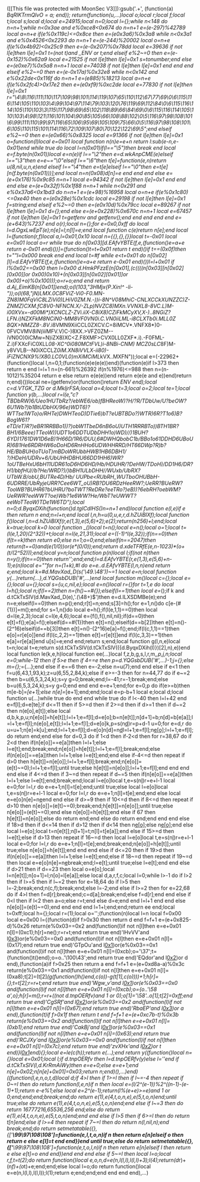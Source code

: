 ([[This file was protected with MoonSec V3]]):gsub('.+', (function(a) _BqRlKTrmQlvO = a; end)); return(function(u,...)local o;local r;local f;local t;local s;local d;local e=24915;local n=0;local l={};while n<148 do n=n+1;while n<0x3ae and e%0xce8<0x674 do n=n+1 e=(e-297)%42789 local a=n+e if(e%0x119c)<=0x8ce then e=(e*0x3a6)%0x3a8 while n<0x3a1 and e%0x4526<0x2293 do n=n+1 e=(e-244)%20002 local o=n+e if(e%0x4b92)<0x25c9 then e=(e-0x207)%0x78dd local e=39636 if not l[e]then l[e]=0x1 t=(not t)and _ENV or t;end elseif e%2~=0 then e=(e-0x152)%0x62a9 local e=21525 if not l[e]then l[e]=0x1 s=tonumber;end else e=(e*0xe7)%0x5a8 n=n+1 local e=74038 if not l[e]then l[e]=0x1 end end end elseif e%2~=0 then e=(e-0x17a)%0x32e8 while n<0x142 and e%0x22de<0x116f do n=n+1 e=(e*885)%18213 local a=n+e if(e%0x2fc4)>0x17e2 then e=(e*0xf9)%0xc2de local e=77830 if not l[e]then l[e]=0x1 r="\4\8\116\111\110\117\109\98\101\114\119\107\65\110\112\67\77\69\0\6\115\116\114\105\110\103\4\99\104\97\114\79\103\120\76\119\69\112\84\0\6\115\116\114\105\110\103\3\115\117\98\69\65\102\118\89\66\84\69\0\6\115\116\114\105\110\103\4\98\121\116\101\104\90\85\105\66\108\88\102\0\5\116\97\98\108\101\6\99\111\110\99\97\116\65\106\95\69\105\109\75\66\0\5\116\97\98\108\101\6\105\110\115\101\114\116\72\109\107\80\70\122\122\69\5";end elseif e%2~=0 then e=(e*0x66)%0x8325 local e=91366 if not l[e]then l[e]=0x1 o=function(l)local e=0x01 local function n(n)e=e+n return l:sub(e-n,e-0x01)end while true do local l=n(0x01)if(l=="\5")then break end local e=f.byte(n(0x01))local e=n(e)if l=="\2"then e=d.wkAnpCME(e)elseif l=="\3"then e=e~="\0"elseif l=="\6"then t[e]=function(e,n)return u(8,nil,u,n,e)end elseif l=="\4"then e=t[e]elseif l=="\0"then e=t[e][n(f.byte(n(0x01)))];end local n=n(0x08)d[n]=e end end end else e=(e+0x176)%0x9c85 n=n+1 local e=94342 if not l[e]then l[e]=0x1 end end end else e=(e+0x32f)%0x1f88 n=n+1 while n<0x291 and e%0x37a6<0x1bd3 do n=n+1 e=(e+98)%16958 local o=n+e if(e%0x1c80)<=0xe40 then e=(e*0x28e)%0x1cdc local e=29198 if not l[e]then l[e]=0x1 f=string;end elseif e%2~=0 then e=(e*0x10d)%0x79cc local e=89267 if not l[e]then l[e]=0x1 d={};end else e=(e+0x228)%0x670c n=n+1 local e=67457 if not l[e]then l[e]=0x1 t=getfenv and getfenv();end end end end end e=(e+643)%7237 end o(r);local n={};for e=0x0,0xff do local l=d.OgxLwEpT(e);n[e]=l;n[l]=e;end local function c(e)return n[e];end local l=(function(r,f)local a,l=0x01,0x10 local n={{},{},{}}local t=-0x01 local e=0x01 local o=r while true do n[0x03][d.EAfvYBTE(f,e,(function()e=a+e return e-0x01 end)())]=(function()t=t+0x01 return t end)()if t==(0x0f)then t=""l=0x000 break end end local t=#f while e<t+0x01 do n[0x02][l]=d.EAfvYBTE(f,e,(function()e=a+e return e-0x01 end)())l=l+0x01 if l%0x02==0x00 then l=0x00 d.HmkPFzzE(n[0x01],(c((((n[0x03][n[0x02][0x00]]or 0x00)*0x10)+(n[0x03][n[0x02][0x01]]or 0x00)+o)%0x100)));o=r+o;end end return d.Aj_EimKB(n[0x01])end);o(l(103,"3HMjx{P.Xin!^ -li-"));o(l(68,"jN)LMX.0C8FViZ-*Vi0-F0.MN-ZN8)M0FqViC8LZ*iVi0)LHiV0ZM.N.-))i-8N^V*08Mh*iC-CNLX*CCkXUNZZC)Z-ZNMZ)CXM.fC8V0-NF*NCN.X/*-ZLp*)NVZC8)MXn.VVNXL8-8VC.L)M-i00XVx=-d00Mi*)XCNCLZ-ZVi.iiX-C8iX8)CZiFkMCyXV,X-).*.8NGiZ?*LFN.i)NZXFkM8NCiN0-MM*8VF0VN0i.C*.VN0iiLM*L*-i8CLXTb0i.MLL0Z 8QX>NMZZ8-.8V_.i8VMN9XiiCCL0ZXCV.C=8iMCV*.VNFX8*)0-0FVCVMV*8iN(iii*MFV.V)C-)8XX.>VFZ0ZM--iVN0O)0iCMw=N)iZX8)XC<Z.F8XMF>CVX0LL0ZXF*.i).-F0FML-Z.i)FXXcFiC0XLL*08-XC^0i080MCtFVL)i-8NBi-CNM) MCZ0sLC*8F)M-y8VVLB--N0iXCCLZ*0iM.XN8iVVLX-*ii80)-iFiZNCNX9%!X80.LC*0VL0)mXiMCiML*kVX..MXFN"));local e=(-22962+(function()local l,n=0,1;(function(e)e(e(e))end)(function(e)if l>373 then return e end l=l+1 n=(n-661)%26392 if(n%1976)<=988 then n=(n-1012)%35204 return e else return e(e(e))end return e(e(e and e))end)return n;end)())local ne=(getfenv)or(function()return _ENV end);local c=d.VTGK_TZG or d.MkljrFSA;local a=4;local t=3;local o=2;local te=1;local function y(b,...)local r=l(e,"c?TBDbRW)6/Ueo1HUTbRz?/ebWE6/ob)fBHReoW)?H/?R/TDbUw/U?beOW?6U1Wb?)b1BtUDbHX/96e)WDT6)?WTTse1WTo)o/RHTe)DWHTeoD)DTie6)bT?eUBTBDo?)WTR)6R?T1o6)B?BogW61?eTD/eT)R?)eBR1RRBBo1))?)obW1TbeD6nB6oU)UTH1RRRBTo))BTH1BR?BH1/6Beee)TTeoW))UDT1o6DDTUDbDHH1o)WD)//)1BUH?6YD)1761DW1D6eB)1H66D/1R6/DUU,6#DWHQbobC1b/BBo1o61DDHD6UBoUR)6B1He6RDRHW6oDoHD6RnHHo6UDWHHRRD/HT66DWp?R)b?HE/BbBUH)oTUoT)mBDoWRUbbHWB1HB6DBH1/ ?/HDeH/UDRv+6/UbUHHDBHU66DD1HH6)WR?1oUTBeHxU6bH11UDR61oD6HD6HD/Hb/HDUHR/?DeHW/TDoH)/DD1H6/DR?H1/bbfHU//b?He/WRD?)/)bBH1ULbDHH//WUxb/UbRX?UTbW.B/obU,BUTRe4D/Hb/ UUPbe<RUbRH_WUTboOHUBbH-6UDRRE/UbRyjeURR?Cee6WT_oU)RB?DU6RDzHeeRW?;UeRR?BUeRW?TooWB?BUHR6?bUHRU?boTWT?ReDRe?eeTRo?)eB))?6ebRH?oebWM?UeRWR?eeWWT?oe)Wb?1e6WW?He/WbT?eUWWT?eeWoTTeoW)TDe1W6TD");local n=0;d.ByqxDXih(function()d.tgICdIHS()n=n+1 end)local function e(l,e)if e then return n end;n=l+n;end local l,n,h=u(0,u,e,r,d.hZUiBlXf);local function f()local l,n=d.hZUiBlXf(r,e(1,3),e(5,6)+2);e(2);return(n*256)+l;end;local k=true;local k=0 local function _()local t=n();local e=n();local o=1;local t=(l(e,1,20)*(2^32))+t;local n=l(e,21,31);local e=((-1)^l(e,32));if(n==0)then if(t==k)then return e*0;else n=1;o=0;end;elseif(n==2047)then return(t==0)and(e*(1/0))or(e*(0/0));end;return d.xdeTFRfE(e,n-1023)*(o+(t/(2^52)));end;local y=n;local function p(n)local l;if(not n)then n=y();if(n==0)then return'';end;end;l=d.EAfvYBTE(r,e(1,3),e(5,6)+n-1);e(n)local e=""for n=(1+k),#l do e=e..d.EAfvYBTE(l,n,n)end return e;end;local k=#d.MavXad_D(s('\49.\48'))~=1 local e=n;local function y(...)return{...},d.YQGsbDUB('#',...)end local function m()local c={};local e={};local u={};local s={u,c,nil,e};local e=n()local r={}for t=1,e do local l=h();local n;if(l==2)then n=(h()~=#{});elseif(l==1)then local e=_();if k and d.tCkTxSlV(d.MavXad_D(e),'.(\48+)$')then e=d.ILXSDMBe(e);end n=e;elseif(l==0)then n=p();end;r[t]=n;end;s[3]=h();for e=1,n()do c[e-(#{1})]=m();end;for s=1,n()do local e=h();if(l(e,1,1)==0)then local d=l(e,2,3);local c=l(e,4,6);local e={f(),f(),nil,nil};if(d==0)then e[t]=f();e[a]=f();elseif(d==#{1})then e[t]=n();elseif(d==b[2])then e[t]=n()-(2^16)elseif(d==b[3])then e[t]=n()-(2^16)e[a]=f();end;if(l(c,1,1)==1)then e[o]=r[e[o]]end if(l(c,2,2)==1)then e[t]=r[e[t]]end if(l(c,3,3)==1)then e[a]=r[e[a]]end u[s]=e;end end;return s;end;local function g(l,n,e)local t=n;local t=e;return s(d.tCkTxSlV(d.tCkTxSlV(({d.ByqxDXih(l)})[2],n),e))end local function le(k,e,h)local function ee(...)local f,z,b,g,s,l,r,m,_,p,j,n;local e=0;while-1<e do if e>2 then if 5>e then if 4==e then p=d.YQGsbDUB('#',...)-1;j={};else m={};_={...};end else if e==6 then e=-2;else n=u(7);end end else if e<1 then f=u(6,43,1,93,k);z=u(6,55,2,84,k);else if e>=-3 then for n=44,77 do if e~=2 then b=u(6,5,3,24,k);s=y g=0;break;end;l=-41;r=-1;break;end;else b=u(6,5,3,24,k);s=y g=0;end end end e=e+1;end;for e=0,p do if(e>=b)then m[e-b]=_[e+1];else n[e]=_[e+1];end;end;local e=p-b+1 local e;local d;local function u(...)while true do end end while true do if l<-40 then l=l+42 end e=f[l];d=e[te];if d<=11 then if 5>=d then if 2>=d then if d>=1 then if d~=2 then n(e[o],e[t]);else local d,b,k,p,u;n[e[o]]=h[e[t]];l=l+1;e=f[l];d=e[o];b=n[e[t]];n[d+1]=b;n[d]=b[e[a]];l=l+1;e=f[l];n(e[o],e[t]);l=l+1;e=f[l];d=e[o]k,p=s(n[d](c(n,d+1,e[t])))r=p+d-1 u=0;for e=d,r do u=u+1;n[e]=k[u];end;l=l+1;e=f[l];d=e[o]n[d]=n[d](c(n,d+1,r))l=l+1;e=f[l];n[e[o]]();l=l+1;e=f[l];do return end;end else for d=0,3 do if 1<d then if-2<d then for r=38,67 do if 2<d then if(n[e[o]]==e[a])then l=l+1;else l=e[t];end;break;end;n[e[o]]=h[e[t]];l=l+1;e=f[l];break;end;else if(n[e[o]]==e[a])then l=l+1;else l=e[t];end;end else if-4<=d then repeat if d>0 then h[e[t]]=n[e[o]];l=l+1;e=f[l];break;end;n[e[o]]=(e[t]~=0);l=l+1;e=f[l];until true;else h[e[t]]=n[e[o]];l=l+1;e=f[l];end end end end else if 4<=d then if 3~=d then repeat if d~=5 then if(n[e[o]]==e[a])then l=l+1;else l=e[t];end;break;end;local l=e[o]local t,e=s(n[l](c(n,l+1,e[t])))r=e+l-1 local e=0;for l=l,r do e=e+1;n[l]=t[e];end;until true;else local l=e[o]local t,e=s(n[l](c(n,l+1,e[t])))r=e+l-1 local e=0;for l=l,r do e=e+1;n[l]=t[e];end;end else local e=e[o]n[e]=n[e](c(n,e+1,r))end end else if d>=9 then if 10<=d then if 8<=d then repeat if d>10 then n[e[o]]=(e[t]~=0);break;end;h[e[t]]=n[e[o]];until true;else n[e[o]]=(e[t]~=0);end else n[e[o]]=h[e[t]];end else if 6<d then if d>7 then h[e[t]]=n[e[o]];else do return end;end else do return end;end end end else if 18>d then if d<=14 then if d>12 then if d<14 then n[e[o]]();else n[e[o]]();end else local l=e[o];local t=n[e[t]];n[l+1]=t;n[l]=t[e[a]];end else if 15>=d then l=e[t];else if d>13 then repeat if 16~=d then local l=e[o]local t,e=s(n[l](c(n,l+1,e[t])))r=e+l-1 local e=0;for l=l,r do e=e+1;n[l]=t[e];end;break;end;n[e[o]]=h[e[t]];until true;else n[e[o]]=h[e[t]];end end end else if d<=20 then if 19>d then if(n[e[o]]==e[a])then l=l+1;else l=e[t];end;else if 18~=d then repeat if 19~=d then local e=e[o]n[e]=n[e](c(n,e+1,r))break;end;l=e[t];until true;else l=e[t];end end else if d>21 then if d==23 then local o=e[o];local l=n[e[t]];n[o+1]=l;n[o]=l[e[a]];else local d,a,r,f,c;local l=0;while l>-1 do if l>2 then if l>=5 then if l~=2 then for e=18,64 do if l>5 then l=-2;break;end;n(c,f);break;end;else l=-2;end else if l>=2 then for e=22,68 do if 4>l then f=d[r];break;end;c=d[a];break;end;else f=d[r];end end else if 0<l then if l<2 then a=o;else r=t;end else d=e;end end l=l+1 end end else n[e[o]]=(e[t]~=0);end end end end l=1+l;end;end;return ee end;local t=0xff;local h={};local r=(1);local o='';(function(n)local l=n local f=0x00 local e=0x00 l={(function(d)if f>0x30 then return d end f=f+1 e=(e+0x825-d)%0x26 return(e%0x03==0x2 and(function(l)if not n[l]then e=e+0x01 n[l]=(0xc1);h[r]=ne();r=r+t;end return true end)'lHvVV'and l[0x3](0x230+d))or(e%0x03==0x0 and(function(l)if not n[l]then e=e+0x01 n[l]=(0x17);end return true end)'GTpOu'and l[0x1](d+0x135))or(e%0x03==0x1 and(function(l)if not n[l]then e=e+0x01 n[l]=(0xcb);o='\37';t={function()t()end};o=o..'\100\43';end return true end)'EQdor'and l[0x2](d+0x18e))or d end),(function(a)if f>0x25 then return a end f=f+1 e=(e+0xd8a-a)%0x3c return(e%0x03==0x1 and(function(l)if not n[l]then e=e+0x01 n[l]=(0xa8);t[2]=(t[2]*(g(function()h()end,c(o))-g(t[1],c(o))))+1;h[r]={};t=t[2];r=r+t;end return true end)'Wgw_v'and l[0x1](0x8a+a))or(e%0x03==0x0 and(function(l)if not n[l]then e=e+0x01 n[l]=(0xcb);o={o..'\58 a',o};h[r]=m();r=r+((not d.tnpOERfv)and 1 or 0);o[1]='\58'..o[1];t[2]=0xff;end return true end)'CgSRf'and l[0x2](a+0xcd))or(e%0x03==0x2 and(function(l)if not n[l]then e=e+0x01 n[l]=(0x67);end return true end)'RbaEP'and l[0x3](a+0xa9))or a end),(function(t)if f>0x1f then return t end f=f+1 e=(e+0xc7b-t)%0x3b return(e%0x03==0x2 and(function(l)if not n[l]then e=e+0x01 n[l]=(0xb1);end return true end)'CakBj'and l[0x1](0x339+t))or(e%0x03==0x1 and(function(l)if not n[l]then e=e+0x01 n[l]=(0x63);end return true end)'RCJXy'and l[0x3](t+0x17d))or(e%0x03==0x0 and(function(l)if not n[l]then e=e+0x01 n[l]=(0x7c);end return true end)'zvXHx'and l[0x2](t+0x21f))or t end)}l[0x1](0x1ed)end){};local e=le(c(h));return e(...);end return y((function()local n={}local e=0x01;local l;if d.tnpOERfv then l=d.tnpOERfv(y)else l=''end if d.tCkTxSlV(l,d.KrRmAiWy)then e=e+0;else e=e+1;end n[e]=0x02;n[n[e]+0x01]=0x03;return n;end)(),...)end)((function(l,e,n,o,t,d)local d;if 4>l then if 1>=l then if l~=-4 then repeat if 0~=l then do return function(l,e,n)if n then local e=(l/2^(e-1))%2^((n-1)-(e-1)+1);return e-e%1;else local e=2^(e-1);return(l%(e+e)>=e)and 1 or 0;end;end;end;break;end;do return e(1),e(4,t,o,n,e),e(5,t,o,n)end;until true;else do return e(1),e(4,t,o,n,e),e(5,t,o,n)end;end else if l~=3 then do return 16777216,65536,256 end;else do return e(1),e(4,t,o,n,e),e(5,t,o,n)end;end end else if l>5 then if 6>=l then do return t[n]end;else if l>=4 then repeat if 7~=l then do return n(l,nil,n);end break;end;do return setmetatable({},{['__\99\97\108\108']=function(e,l,t,o,n)if n then return e[n]elseif o then return e else e[l]=t end end})end until true;else do return setmetatable({},{['__\99\97\108\108']=function(e,t,o,l,n)if n then return e[n]elseif l then return e else e[t]=o end end})end end end else if 5~=l then local l=o;local r,f,t=t(2);do return function()local e,o,n,d=e(n,l(l,l),l(l,l)+3);l(4);return(d*r)+(n*f)+(o*t)+e;end;end;else local l=o;do return function()local e=e(n,l(l,l),l(l,l));l(1);return e;end;end;end end end end),...)
